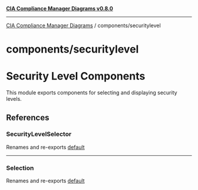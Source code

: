 [**CIA Compliance Manager Diagrams v0.8.0**](../../README.md)

***

[CIA Compliance Manager Diagrams](../../modules.md) / components/securitylevel

# components/securitylevel

# Security Level Components

This module exports components for selecting and displaying security levels.

## References

### SecurityLevelSelector

Renames and re-exports [default](SecurityLevelSelector/functions/default.md)

***

### Selection

Renames and re-exports [default](Selection/functions/default.md)
